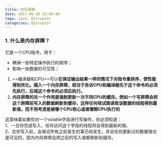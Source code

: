 ```yaml
---
title: 内存屏障
date: 2017-06-30 22:49:49
tags: Java, Disruptor
categories: Disruptor
---
```


### 1. 什么是内存屏障？
它是一个CPU指令，用于：  
- 确保一些特定操作执行的顺序；  
- 影响一些数据的可见性；      
1. ==编译器和CPU==可以**在保证输出结果一样的情况下对指令重排序，使性能得到优化。插入一个内存屏障，相当于告诉CPU和编译器先于这个命令的必须先执行，后域这个命令的必须后执行。**    
2. **内存屏障的另一个作用是强制更新一次不同CPU的缓存。例如一个写屏障会把这个屏障前写入的数据刷新到缓存，这样任何视试图读取该数据的线程得到最新值，而不用考虑是被哪个CPU核心或者哪颗CPU执行的**  

这意味着如果你对一个volatile字段进行写操作，你必须知道：  
1、一旦你完成写入，任何访问这个字段的线程将会得到最新的值。  
2、在你写入前，会保证所有之前发生的事已经发生，并且任何更新过的数据值也是可见的，因为内存屏障会把之前的写入值都刷新到缓存。  
